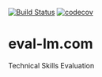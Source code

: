 [![Build Status](https://travis-ci.org/mechatoni/eval-lm.com.svg?branch=master)](https://travis-ci.org/mechatoni/eval-lm.com)
[![codecov](https://codecov.io/gh/mechatoni/eval-lm.com/branch/master/graph/badge.svg)](https://codecov.io/gh/mechatoni/eval-lm.com)
# eval-lm.com
Technical Skills Evaluation
